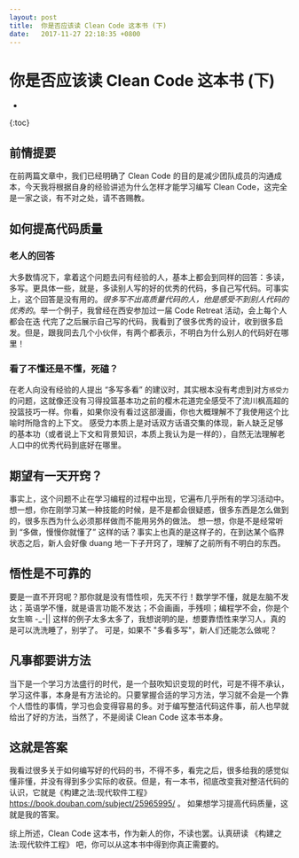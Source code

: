 ```yaml
---
layout: post
title:  你是否应该读 Clean Code 这本书 (下)
date:   2017-11-27 22:18:35 +0800
---
```

#  你是否应该读 Clean Code 这本书 (下)
* 
{:toc}


## 前情提要
在前两篇文章中，我们已经明确了 Clean Code 的目的是减少团队成员的沟通成本，今天我将根据自身的经验讲述为什么怎样才能学习编写 Clean Code，这完全是一家之谈，有不对之处，请不吝赐教。

## 如何提高代码质量
### 老人的回答
大多数情况下，拿着这个问题去问有经验的人，基本上都会到同样的回答：多读，多写。更具体一些，就是，多读别人写的好的优秀的代码，多自己写代码。可事实上，这个回答是没有用的。_*很多写不出高质量代码的人，他是感受不到别人代码的优秀的*_。举一个例子，我曾经在西安参加过一届 Code Retreat 活动，会上每个人都会在迭
代完了之后展示自己写的代码，我看到了很多优秀的设计，收到很多启发。但是，跟我同去几个小伙伴，有两个都表示，不明白为什么别人的代码好在哪里！

### 看了不懂还是不懂，死磕？
在老人向没有经验的人提出 “多写多看” 的建议时，其实根本没有考虑到对方`感受力`的问题，这就像还没有习得投篮基本功之前的樱木花道完全感受不了流川枫高超的投篮技巧一样。你看，如果你没有看过这部漫画，你也大概理解不了我使用这个比喻时所隐含的上下文。
感受力本质上是对话双方话语交集的体现，新人缺乏足够的基本功（或者说上下文和背景知识，本质上我认为是一样的），自然无法理解老人口中的优秀代码到底好在哪里。


## 期望有一天开窍？
事实上，这个问题不止在学习编程的过程中出现，它遍布几乎所有的学习活动中。想一想，你在刚学习某一种技能的时候，是不是都会很疑惑，很多东西是怎么做到的，很多东西为什么必须那样做而不能用另外的做法。
想一想，你是不是经常听到 “多做，慢慢你就懂了” 这样的话？事实上也真的是这样子的，在到达某个临界状态之后，新人会好像 duang 地一下子开窍了，理解了之前所有不明白的东西。

## 悟性是不可靠的
要是一直不开窍呢？那你就是没有悟性呗，先天不行！数学学不懂，就是左脑不发达；英语学不懂，就是语言功能不发达；不会画画，手残呗；编程学不会，你是个女生嘛 -_-|| 这样的例子太多太多了，我想说明的是，想要靠悟性来学习人，真的是可以洗洗睡了，别学了。
可是，如果不 "多看多写"，新人们还能怎么做呢？

## 凡事都要讲方法
当下是一个学习方法盛行的时代，是一个鼓吹知识变现的时代，可是不得不承认，学习这件事，本身是有方法论的。只要掌握合适的学习方法，学习就不会是一个靠个人悟性的事情，学习也会变得容易的多。对于编写整洁代码这件事，前人也早就给出了好的方法，当然了，不是阅读 Clean Code 这本书本身。

## 这就是答案
我看过很多关于如何编写好的代码的书，不得不多，看完之后，很多给我的感觉似懂非懂，并没有得到多少实际的收获。但是，有一本书，彻底改变我对整洁代码的认识，它就是《构建之法:现代软件工程》https://book.douban.com/subject/25965995/ 。
如果想学习提高代码质量，这就是我的答案。

综上所述，Clean Code 这本书，作为新人的你，不读也罢。认真研读 《构建之法:现代软件工程》 吧，你可以从这本书中得到你真正需要的。

